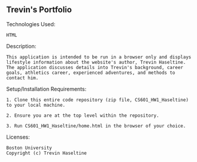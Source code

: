 
Trevin's Portfolio
------------------

Technologies Used:

    HTML

Description:

    This application is intended to be run in a browser only and displays lifestyle information about the website's author, Trevin Haseltine. The application discusses details into Trevin's background, career goals, athletics career, experienced adventures, and methods to contact him.

Setup/Installation Requirements:

    1. Clone this entire code repository (zip file, CS601_HW1_Haseltine) to your local machine.

    2. Ensure you are at the top level within the repository.

    3. Run CS601_HW1_Haseltine/home.html in the browser of your choice.

Licenses: 

    Boston University
    Copyright (c) Trevin Haseltine